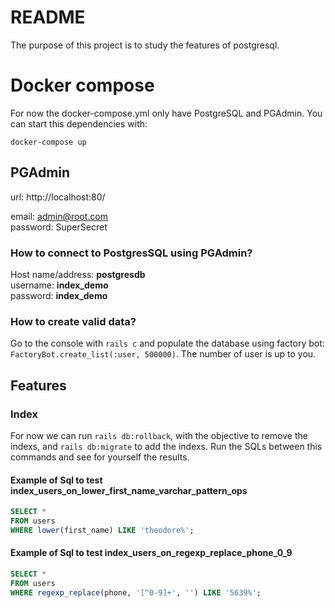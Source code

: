# README

The purpose of this project is to study the features of postgresql.

# Docker compose

For now the docker-compose.yml only have PostgreSQL and PGAdmin. You can start this dependencies with:

```shell
docker-compose up
```

## PGAdmin

url: http://localhost:80/

email: admin@root.com  
password: SuperSecret

### How to connect to PostgresSQL using PGAdmin?

Host name/address: **postgresdb**  
username: **index_demo**  
password: **index_demo**

### How to create valid data?

Go to the console with `rails c` and populate the database using factory bot: `FactoryBot.create_list(:user, 500000)`. The number of user is up to you.  


## Features

### Index

For now we can run `rails db:rollback`, with the objective to remove the indexs, and `rails db:migrate` to add the indexs. Run the SQLs between this commands and see for yourself the results.


#### Example of Sql to test index_users_on_lower_first_name_varchar_pattern_ops

```sql
SELECT *
FROM users
WHERE lower(first_name) LIKE 'theodore%';
```

#### Example of Sql to test index_users_on_regexp_replace_phone_0_9

```sql
SELECT *
FROM users
WHERE regexp_replace(phone, '[^0-9]+', '') LIKE '5639%';
```
